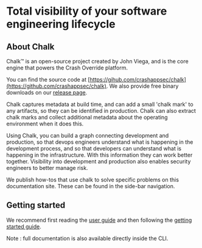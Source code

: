 # Total visibility of your software engineering lifecycle

## About Chalk

Chalk™ is an open-source project created by John Viega, and is the core engine that powers the Crash Override platform.

You can find the source code at [https://gihub.com/crashappsec/chalk](https://github.com/crashappsec/chalk). We also provide free binary downloads on our [release page](https://crashoverride.com/releases).

Chalk captures metadata at build time, and can add a small 'chalk mark' to any artifacts, so they can be identified in production. Chalk can also extract chalk marks and collect additional metadata about the operating environment when it does this.

Using Chalk, you can build a graph connecting development and production, so that devops engineers understand what is happening in the development process, and so that developers can understand what is happening in the infrastructure. With this information they can work better together.
Visibility into development and production also enables security engineers to better manage risk.

We publish how-tos that use chalk to solve specific problems on this documentation site. These can be found in the side-bar navigation.

## Getting started

We recommend first reading the [user guide](/src/docs/guide-getting-started.md) and then following the [getting started guide](/src/docs/getting-started.md).

Note : full documentation is also available directly inside the CLI.
